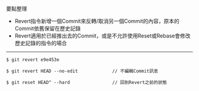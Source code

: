 要點整理
- Revert指令新增一個Commit來反轉/取消另一個Commit的內容，原本的Commit依舊保留在歷史記錄
- Revert適用於已經推出去的Commit，或是不允許使用Reset或Rebase會修改歷史記錄的指令的場合

---

```
$ git revert e9e453e
```

```
$ git revert HEAD --no-edit				// 不編輯Commit訊息
```

```
$ git reset HEAD^ --hard				// 回到Revert之前的狀態
```